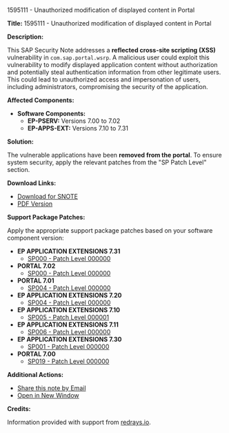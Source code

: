1595111 - Unauthorized modification of displayed content in Portal

**Title:** 1595111 - Unauthorized modification of displayed content in Portal

**Description:**

This SAP Security Note addresses a **reflected cross-site scripting (XSS)** vulnerability in `com.sap.portal.wsrp`. A malicious user could exploit this vulnerability to modify displayed application content without authorization and potentially steal authentication information from other legitimate users. This could lead to unauthorized access and impersonation of users, including administrators, compromising the security of the application.

**Affected Components:**

- **Software Components:**
  - **EP-PSERV:** Versions 7.00 to 7.02
  - **EP-APPS-EXT:** Versions 7.10 to 7.31

**Solution:**

The vulnerable applications have been **removed from the portal**. To ensure system security, apply the relevant patches from the "SP Patch Level" section. 

**Download Links:**
- [Download for SNOTE](https://notesdownloads.sap.com/note/0040000017253562017)
- [PDF Version](https://userapps.support.sap.com/sap/support/sfm/notes/print/0001595111?language=en-US&token=9753B52DEA599BDC5D3D3B9D79EFE5EE)

**Support Package Patches:**

Apply the appropriate support package patches based on your software component version:

- **EP APPLICATION EXTENSIONS 7.31**
  - [SP000 - Patch Level 000000](https://userapps.support.sap.com/sap/support/swdc/notes?cvnr=01200314690200014353&support_package=SP000&patch_level=000000)
- **PORTAL 7.02**
  - [SP000 - Patch Level 000000](https://userapps.support.sap.com/sap/support/swdc/notes?cvnr=01200615320200012489&support_package=SP000&patch_level=000000)
- **PORTAL 7.01**
  - [SP004 - Patch Level 000000](https://userapps.support.sap.com/sap/support/swdc/notes?cvnr=01200615320200010804&support_package=SP004&patch_level=000000)
- **EP APPLICATION EXTENSIONS 7.20**
  - [SP004 - Patch Level 000000](https://userapps.support.sap.com/sap/support/swdc/notes?cvnr=01200615320200012945&support_package=SP004&patch_level=000000)
- **EP APPLICATION EXTENSIONS 7.10**
  - [SP005 - Patch Level 000001](https://userapps.support.sap.com/sap/support/swdc/notes?cvnr=01200314690200006349&support_package=SP005&patch_level=000001)
- **EP APPLICATION EXTENSIONS 7.11**
  - [SP006 - Patch Level 000000](https://userapps.support.sap.com/sap/support/swdc/notes?cvnr=01200314690200006931&support_package=SP006&patch_level=000000)
- **EP APPLICATION EXTENSIONS 7.30**
  - [SP001 - Patch Level 000000](https://userapps.support.sap.com/sap/support/swdc/notes?cvnr=01200615320200015104&support_package=SP001&patch_level=000000)
- **PORTAL 7.00**
  - [SP019 - Patch Level 000000](https://userapps.support.sap.com/sap/support/swdc/notes?cvnr=01200615320200007801&support_package=SP019&patch_level=000000)

**Additional Actions:**

- [Share this note by Email](https://me.sap.com/notes/0001595111/share)
- [Open in New Window](https://me.sap.com/notes/0001595111/open)

**Credits:**

Information provided with support from [redrays.io](https://redrays.io).